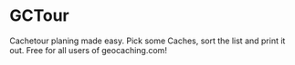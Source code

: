 # GCTour #

Cachetour planing made easy. Pick some Caches, sort the list and print it out. Free for all users of geocaching.com!